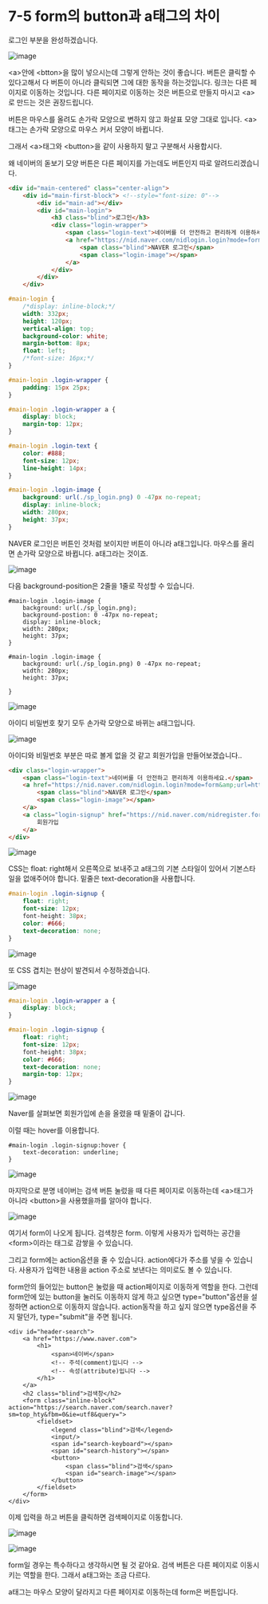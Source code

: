 # 7-5 form의 button과 a태그의 차이

로그인 부분을 완성하겠습니다.

![image](https://user-images.githubusercontent.com/79847020/187065400-8b910a57-664b-4b57-9132-249bb3905c46.png)   

\<a\>안에 \<btton\>을 많이 넣으시는데 그렇게 안하는 것이 좋습니다. 버튼은 클릭할 수 있다고해서 다 버튼이 아니라 클릭되면 그에 대한 동작을 하는것입니다. 링크는 다른 페이지로 이동하는 것입니다. 다른 페이지로 이동하는 것은 버튼으로 만들지 마시고 \<a\>로 만드는 것은 권장드립니다.

버튼은 마우스를 올려도 손가락 모양으로 변하지 않고 화살표 모양 그대로 입니다. \<a\>태그는 손가락 모양으로 마우스 커서 모양이 바뀝니다. 

그래서 \<a\>태그와 \<button\>을 같이 사용하지 말고 구분해서 사용합시다.

왜 네이버의 돋보기 모양 버튼은 다른 페이지를 가는데도 버튼인지 따로 알려드리겠습니다.

```HTML
<div id="main-centered" class="center-align">
	<div id="main-first-block"> <!--style="font-size: 0"-->
		<div id="main-ad"></div>
		<div id="main-login">
			<h3 class="blind">로그인</h3>
			<div class="login-wrapper">
				<span class="login-text">네이버를 더 안전하고 편리하게 이용하세요.</span>
				<a href="https://nid.naver.com/nidlogin.login?mode=form&amp;url=https%3A%2F%2Fwww.naver.com">
					<span class="blind">NAVER 로그인</span>
					<span class="login-image"></span>					
				</a>
			</div>
		</div>
	</div>
```
```CSS
#main-login {
    /*display: inline-block;*/
    width: 332px;
    height: 120px;
    vertical-align: top;
    background-color: white;
    margin-bottom: 8px;
    float: left;
    /*font-size: 16px;*/
}

#main-login .login-wrapper {
    padding: 15px 25px;
}

#main-login .login-wrapper a {
    display: block;
    margin-top: 12px;
}

#main-login .login-text {
    color: #888;
    font-size: 12px;
    line-height: 14px;
}

#main-login .login-image {
    background: url(./sp_login.png) 0 -47px no-repeat;
    display: inline-block;
    width: 280px;
    height: 37px;
}
```

NAVER 로그인은 버튼인 것처럼 보이지만 버튼이 아니라 a태그입니다. 마우스를 올리면 손가락 모양으로 바뀝니다. a태그라는 것이죠.

![image](https://user-images.githubusercontent.com/79847020/187068873-c7533206-cb17-449b-92d7-f5aa5db533ad.png)

다음 background-position은 2줄을 1줄로 작성할 수 있습니다.
```
#main-login .login-image {
    background: url(./sp_login.png);
    background-postion: 0 -47px no-repeat;
	display: inline-block;
    width: 280px;
    height: 37px;	
}
```
```
#main-login .login-image {
    background: url(./sp_login.png) 0 -47px no-repeat;
    width: 280px;
    height: 37px;

}
```			

![image](https://user-images.githubusercontent.com/79847020/187068860-e9a6ca97-b6de-4562-a17d-5f9793a45288.png)

아이디 비밀번호 찾기 모두 손가락 모양으로 바뀌는 a태그입니다.

![image](https://user-images.githubusercontent.com/79847020/187068905-cd491f5c-8ee2-4932-95db-632e00dba3de.png)

아이디와 비밀번호 부분은 따로 볼게 없을 것 같고 회원가입을 만들어보겠습니다..

```HTML
<div class="login-wrapper">
	<span class="login-text">네이버를 더 안전하고 편리하게 이용하세요.</span>
	<a href="https://nid.naver.com/nidlogin.login?mode=form&amp;url=https%3A%2F%2Fwww.naver.com">
		<span class="blind">NAVER 로그인</span>
		<span class="login-image"></span>
	</a>
	<a class="login-signup" href="https://nid.naver.com/nidregister.form?url=https%3A%2F%2Fwww.naver.com">
		회원가입
	</a>
</div>
```

![image](https://user-images.githubusercontent.com/79847020/187069225-62369574-ab2b-4256-a297-15ea8ff30be3.png)

CSS는 float: right해서 오른쪽으로 보내주고 a태그의 기본 스타일이 있어서 기본스타일을 없애주어야 합니다. 밑줄은 text-decoration을 사용합니다. 

```CSS
#main-login .login-signup {
    float: right;
    font-size: 12px;
    font-height: 38px;
    color: #666;
    text-decoration: none;
}
```

![image](https://user-images.githubusercontent.com/79847020/187069292-0c040fc7-5a01-44da-bd9b-6fb827ac31b1.png)

또 CSS 겹치는 현상이 발견되서 수정하겠습니다. 

![image](https://user-images.githubusercontent.com/79847020/187069336-1f15a04b-46a4-4417-aff9-ef13d346ff1b.png)

```CSS
#main-login .login-wrapper a {
    display: block;
}

#main-login .login-signup {
    float: right;
    font-size: 12px;
    font-height: 38px;
    color: #666;
    text-decoration: none;
    margin-top: 12px;
}
```

![image](https://user-images.githubusercontent.com/79847020/187069400-b701fdfc-24f5-4354-9916-629c778344b3.png)

Naver를 살펴보면 회원가입에 손을 올렸을 때 밑줄이 갑니다.
 
이럴 때는 hover를 이용합니다.

```
#main-login .login-signup:hover {
    text-decoration: underline;
}
```

![image](https://user-images.githubusercontent.com/79847020/187069499-a0fd8154-a46a-4177-b8ae-881a11197f49.png)

마지막으로 분명 네이버는 검색 버튼 눌렀을 때 다른 페이지로 이동하는데 \<a\>태그가 아니라 \<button\>을 사용했을까를 알아야 합니다.

![image](https://user-images.githubusercontent.com/79847020/187069555-739d998a-448b-47ee-8cc3-b04cb93343e1.png)

여기서 form이 나오게 됩니다. 검색창은 form. 이렇게 사용자가 입력하는 공간을 \<form\>이라는 태그로 감쌓을 수 있습니다. 

그리고 form에는 action옵션을 줄 수 있습니다. action에다가 주소를 넣을 수 있습니다. 사용자가 입력한 내용을 action 주소로 보낸다는 의미로도 볼 수 있습니다. 

form안의 들어있는 button은 눌렀을 때 action페이지로 이동하게 역할을 한다. 그런데 form안에 있는 button을 눌러도 이동하지 않게 하고 싶으면 type="button"옵션을 설정하면 action으로 이동하지 않습니다. action동작을 하고 싶지 않으면 type옵션을 주지 말던가, type="submit"을 주면 됩니다. 

```
<div id="header-search">
	<a href="https://www.naver.com">
		<h1>
			<span>네이버</span>
			<!-- 주석(comment)입니다 -->
			<!-- 속성(attribute)입니다 -->
		</h1>
	</a>
	<h2 class="blind">검색창</h2>
	<form class="inline-block" action="https://search.naver.com/search.naver?sm=top_hty&fbm=0&ie=utf8&query=">
		<fieldset>
			<legend class="blind">검색</legend>
			<input/>
			<span id="search-keyboard"></span>
			<span id="search-history"></span>
			<button>
				<span class="blind">검색</span>
				<span id="search-image"></span>
			</button>
		</fieldset>
	</form>
</div>
```			

이제 입력을 하고 버튼을 클릭하면 검색페이지로 이동합니다.

![image](https://user-images.githubusercontent.com/79847020/187069786-8db50a39-249c-47f1-967a-3cd49ce3173f.png)

![image](https://user-images.githubusercontent.com/79847020/187069811-43975dcd-58fe-42ec-8ffa-d34feac26e2f.png)

form일 경우는 특수하다고 생각하시면 될 것 같아요. 검색 버튼은 다른 페이지로 이동시키는 역할을 한다. 그래서 a태그와는 조금 다르다. 

a태그는 마우스 모양이 달라지고 다른 페이지로 이동하는데 form은 버튼입니다. 
